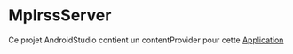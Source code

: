 # MplrssServer

Ce projet AndroidStudio contient un contentProvider pour cette [Application](https://github.com/yacine17/RSS_Reader/)
